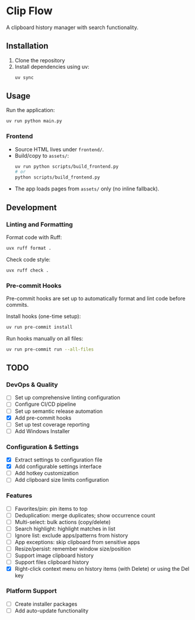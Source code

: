 # Clip Flow

A clipboard history manager with search functionality.

## Installation

1. Clone the repository
2. Install dependencies using uv:
   ```bash
   uv sync
   ```

## Usage

Run the application:
```bash
uv run python main.py
```

### Frontend

- Source HTML lives under `frontend/`.
- Build/copy to `assets/`:
  ```bash
  uv run python scripts/build_frontend.py
  # or
  python scripts/build_frontend.py
  ```
- The app loads pages from `assets/` only (no inline fallback).

## Development

### Linting and Formatting

Format code with Ruff:
```bash
uvx ruff format .
```

Check code style:
```bash
uvx ruff check .
```

### Pre-commit Hooks

Pre-commit hooks are set up to automatically format and lint code before commits.

Install hooks (one-time setup):
```bash
uv run pre-commit install
```

Run hooks manually on all files:
```bash
uv run pre-commit run --all-files
```

## TODO

### DevOps & Quality
- [ ] Set up comprehensive linting configuration
- [ ] Configure CI/CD pipeline
- [ ] Set up semantic release automation
- [x] Add pre-commit hooks
- [ ] Set up test coverage reporting
- [ ] Add Windows Installer

### Configuration & Settings
- [x] Extract settings to configuration file
- [x] Add configurable settings interface
- [ ] Add hotkey customization
- [ ] Add clipboard size limits configuration

### Features
- [ ] Favorites/pin: pin items to top
- [ ] Deduplication: merge duplicates; show occurrence count
- [ ] Multi-select: bulk actions (copy/delete)
- [ ] Search highlight: highlight matches in list
- [ ] Ignore list: exclude apps/patterns from history
- [ ] App exceptions: skip clipboard from sensitive apps
- [ ] Resize/persist: remember window size/position
- [ ] Support image clipboard history
- [ ] Support files clipboard history
- [x] Right-click context menu on history items (with Delete) or using the Del key

### Platform Support
- [ ] Create installer packages
- [ ] Add auto-update functionality
